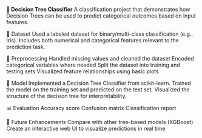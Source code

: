 **🌳 Decision Tree Classifier**
A classification project that demonstrates how Decision Trees can be used to predict categorical outcomes based on input features.

📁 Dataset
Used a labeled dataset for binary/multi-class classification (e.g., Iris).
Includes both numerical and categorical features relevant to the prediction task.

🔧 Preprocessing
Handled missing values and cleaned the dataset
Encoded categorical variables where needed
Split the dataset into training and testing sets
Visualized feature relationships using basic plots

🧠 Model
Implemented a Decision Tree Classifier from scikit-learn.
Trained the model on the training set and predicted on the test set.
Visualized the structure of the decision tree for interpretability.

📊 Evaluation
Accuracy score
Confusion matrix
Classification report

🚀 Future Enhancements
Compare with other tree-based models (XGBoost)
Create an interactive web UI to visualize predictions in real time
